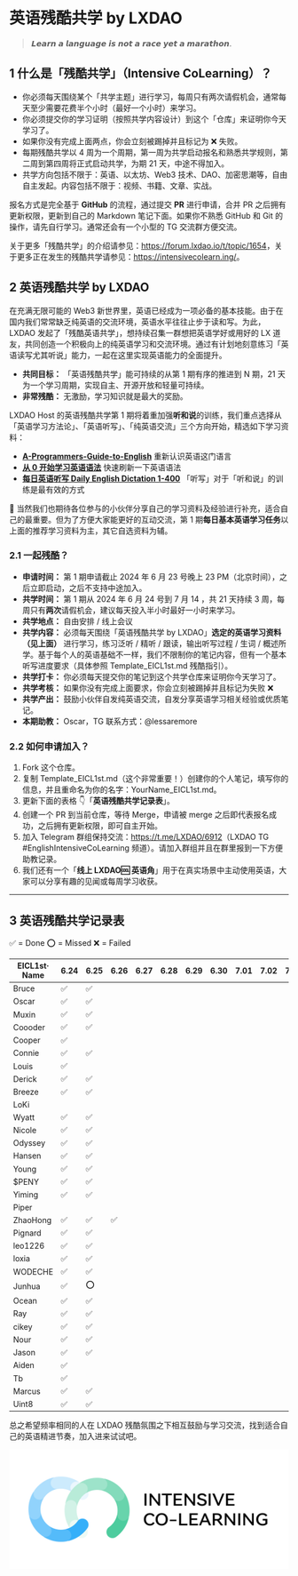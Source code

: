 # 英语残酷共学 by LXDAO

> 𝙇𝙚𝙖𝙧𝙣 𝙖 𝙡𝙖𝙣𝙜𝙪𝙖𝙜𝙚 𝙞𝙨 𝙣𝙤𝙩 𝙖 𝙧𝙖𝙘𝙚 𝙮𝙚𝙩 𝙖 𝙢𝙖𝙧𝙖𝙩𝙝𝙤𝙣.

## 1 什么是「残酷共学」（Intensive CoLearning）？

- 你必须每天围绕某个「共学主题」进行学习，每周只有两次请假机会，通常每天至少需要花费半个小时（最好一个小时）来学习。
- 你必须提交你的学习证明（按照共学内容设计）到这个「仓库」来证明你今天学习了。
- 如果你没有完成上面两点，你会立刻被踢掉并且标记为 ❌ 失败。
- 每期残酷共学以 4 周为一个周期，第一周为共学启动报名和熟悉共学规则，第二周到第四周将正式启动共学，为期 21 天，中途不得加入。
- 共学方向包括不限于：英语、以太坊、Web3 技术、DAO、加密思潮等，自由自主发起。内容包括不限于：视频、书籍、文章、实战。

报名方式是完全基于 **GitHub** 的流程，通过提交 **PR** 进行申请，合并 PR 之后拥有更新权限，更新到自己的 Markdown 笔记下面。如果你不熟悉 GitHub 和 Git 的操作，请先自行学习。通常还会有一个小型的 TG 交流群方便交流。

关于更多「残酷共学」的介绍请参见：<https://forum.lxdao.io/t/topic/1654>，关于更多正在发生的残酷共学请参见：<https://intensivecolearn.ing/>。

## 2 英语残酷共学 by LXDAO

在充满无限可能的 Web3 新世界里，英语已经成为一项必备的基本技能。由于在国内我们常常缺乏纯英语的交流环境，英语水平往往止步于读和写。为此，LXDAO 发起了「残酷英语共学」，想持续召集一群想把英语学好或用好的 LX 道友，共同创造一个积极向上的纯英语学习和交流环境。通过有计划地刻意练习「英语读写尤其听说」能力，一起在这里实现英语能力的全面提升。

- **共同目标：** 「英语残酷共学」能可持续的从第 1 期有序的推进到 N 期，21 天为一个学习周期，实现自主、开源开放和轻量可持续。
- **非常残酷：** 无激励，学习知识就是最大的奖励。

LXDAO Host 的英语残酷共学第 1 期将着重加强**听和说**的训练，我们重点选择从「英语学习方法论」、「英语听写」、「纯英语交流」三个方向开始，精选如下学习资料：

- [**A-Programmers-Guide-to-English**](https://a-programmers-guide-to-english.harryyu.me/) 重新认识英语这门语言
- [**从 0 开始学习英语语法**](https://hzpt-inet-club.github.io/english-note/) 快速刷新一下英语语法
- [**每日英语听写 Daily English Dictation 1-400**](https://www.bilibili.com/video/BV1U7411a7xG?p=3&vd_source=bc0666711d2280c24d54945ab9c11146) 「听写」对于「听和说」的训练是最有效的方式

👏 当然我们也期待各位参与的小伙伴分享自己的学习资料及经验进行补充，适合自己的最重要。但为了方便大家能更好的互动交流，第 1 期**每日基本英语学习任务**以上面的推荐学习资料为主，其它自选资料为辅。

### 2.1 一起残酷？

- **申请时间：** 第 1 期申请截止 2024 年 6 月 23 号晚上 23 PM（北京时间），之后立即启动，之后不支持中途加入。
- **共学时间：** 第 1 期从 2024 年 6 月 24 号到 7 月 14 ，共 21 天持续 3 周，每周只有**两次**请假机会，建议每天投入半小时最好一小时来学习。
- **共学地点：** 自由安排 / 线上会议
- **共学内容：** 必须每天围绕「英语残酷共学 by LXDAO」**选定的英语学习资料（见上面）** 进行学习，练习泛听 / 精听 / 跟读，输出听写过程 / 生词 / 概述所学。基于每个人的英语基础不一样，我们不限制你的笔记内容，但有一个基本听写进度要求（具体参照 Template_EICL1st.md 残酷指引）。
- **共学打卡：** 你必须每天提交你的笔记到这个共学仓库来证明你今天学习了。
- **共学考核：** 如果你没有完成上面要求，你会立刻被踢掉并且标记为失败 ❌
- **共学产出：** 鼓励小伙伴自发纯英语交流，自发分享英语学习相关经验或优质笔记。
- **本期助教：** Oscar，TG 联系方式：@lessaremore

### 2.2 如何申请加入？

1. Fork 这个仓库。
2. 复制 Template_EICL1st.md（这个非常重要！）创建你的个人笔记，填写你的信息，并且重命名为你的名字：YourName_EICL1st.md。
3. 更新下面的表格 👇「**英语残酷共学记录表**」。
4. 创建一个 PR 到当前仓库，等待 Merge，申请被 merge 之后即代表报名成功，之后拥有更新权限，即可自主开始。
5. 加入 Telegram 群组保持交流：<https://t.me/LXDAO/6912>（LXDAO TG #EnglishIntensiveCoLearning 频道）。请加入群组并且在群里报到一下方便助教记录。
6. 我们还有一个「**线上 LXDAO🆒 英语角**」用于在真实场景中主动使用英语，大家可以分享有趣的见闻或每周学习收获。

---

## 3 英语残酷共学记录表

✅ = Done ⭕️ = Missed ❌ = Failed

| EICL1st· Name | 6.24 | 6.25 | 6.26 | 6.27 | 6.28 | 6.29 | 6.30 | 7.01 | 7.02 | 7.03 | 7.04 | 7.05 | 7.06 | 7.07 | 7.08 | 7.09 | 7.10 | 7.11 | 7.12 | 7.13 | 7.14 |
| ------------- | ---- | ---- | ---- | ---- | ---- | ---- | ---- | ---- | ---- | ---- | ---- | ---- | ---- | ---- | ---- | ---- | ---- | ---- | ---- | ---- | ---- |
| Bruce         | ✅   | ✅   |      |      |      |      |      |      |      |      |      |      |      |      |      |      |      |      |      |      |      |
| Oscar         | ✅   | ✅ |      |      |      |      |      |      |      |      |      |      |      |      |      |      |      |      |      |      |      |
| Muxin         | ✅   | ✅   |      |      |      |      |      |      |      |      |      |      |      |      |      |      |      |      |      |      |      |
| Coooder       | ✅   | ✅   |      |      |      |      |      |      |      |      |      |      |      |      |      |      |      |      |      |      |      |
| Cooper        | ✅   |      |      |      |      |      |      |      |      |      |      |      |      |      |      |      |      |      |      |      |      |
| Connie        | ✅   | ✅   |      |      |      |      |      |      |      |      |      |      |      |      |      |      |      |      |      |      |      |
| Louis         | ✅   |      |      |      |      |      |      |      |      |      |      |      |      |      |      |      |      |      |      |      |      |
| Derick        | ✅   |  ✅  |      |      |      |      |      |      |      |      |      |      |      |      |      |      |      |      |      |      |      |
| Breeze        | ✅   |    ✅  |      |      |      |      |      |      |      |      |      |      |      |      |      |      |      |      |      |      |      |
| LoKi          |      |      |      |      |      |      |      |      |      |      |      |      |      |      |      |      |      |      |      |      |      |
| Wyatt         | ✅   |✅    |      |      |      |      |      |      |      |      |      |      |      |      |      |      |      |      |      |      |      |
| Nicole        | ✅   | ✅   |      |      |      |      |      |      |      |      |      |      |      |      |      |      |      |      |      |      |      |
| Odyssey       | ✅   | ✅   |      |      |      |      |      |      |      |      |      |      |      |      |      |      |      |      |      |      |      |
| Hansen        | ✅   | ✅   |      |      |      |      |      |      |      |      |      |      |      |      |      |      |      |      |      |      |      |
| Young         | ✅   | ✅   |      |      |      |      |      |      |      |      |      |      |      |      |      |      |      |      |      |      |      |
| $PENY         | ✅   | ✅   |      |      |      |      |      |      |      |      |      |      |      |      |      |      |      |      |      |      |      |
| Yiming        | ✅   | ✅   |      |      |      |      |      |      |      |      |      |      |      |      |      |      |      |      |      |      |      |
| Piper         |      |      |      |      |      |      |      |      |      |      |      |      |      |      |      |      |      |      |      |      |      |
| ZhaoHong      | ✅   | ✅   | ✅   |      |      |      |      |      |      |      |      |      |      |      |      |      |      |      |      |      |      |
| Pignard       | ✅   | ✅   |      |      |      |      |      |      |      |      |      |      |      |      |      |      |      |      |      |      |      |
| leo1226       | ✅   | ✅   |      |      |      |      |      |      |      |      |      |      |      |      |      |      |      |      |      |      |      |
| loxia         | ✅   | ✅   |      |      |      |      |      |      |      |      |      |      |      |      |      |      |      |      |      |      |      |
| WODECHE       | ✅   |✅       |      |      |      |      |      |      |      |      |      |      |      |      |      |      |      |      |      |      |      |
| Junhua        | ✅   |   ⭕️   |      |      |      |      |      |      |      |      |      |      |      |      |      |      |      |      |      |      |      |
| Ocean         | ✅   | ✅   |      |      |      |      |      |      |      |      |      |      |      |      |      |      |      |      |      |      |      |
| Ray           | ✅   | ✅   |      |      |      |      |      |      |      |      |      |      |      |      |      |      |      |      |      |      |      |
| cikey         | ✅   | ✅   |      |      |      |      |      |      |      |      |      |      |      |      |      |      |      |      |      |      |      |
| Nour          | ✅   | ✅   |      |      |      |      |      |      |      |      |      |      |      |      |      |      |      |      |      |      |      |
| Jason         | ✅   | ✅   |      |      |      |      |      |      |      |      |      |      |      |      |      |      |      |      |      |      |      |
| Aiden         | ✅   |      |      |      |      |      |      |      |      |      |      |      |      |      |      |      |      |      |      |      |      |
| Tb            | ✅   |      |      |      |      |      |      |      |      |      |      |      |      |      |      |      |      |      |      |      |      |
| Marcus        | ✅   |  ✅  |      |      |      |      |      |      |      |      |      |      |      |      |      |      |      |      |      |      |      |
| Uint8         | ✅   | ✅   |      |      |      |      |      |      |      |      |      |      |      |      |      |      |      |      |      |      |      |

总之希望频率相同的人在 LXDAO 残酷氛围之下相互鼓励与学习交流，找到适合自己的英语精进节奏，加入进来试试吧。

![ICL](img/ICL.png)
